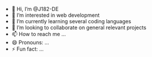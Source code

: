 - 👋 Hi, I’m @J182-DE
- 👀 I’m interested in web development
- 🌱 I’m currently learning several coding languages
- 💞️ I’m looking to collaborate on general relevant projects
- 📫 How to reach me ...
- 😄 Pronouns: ...
- ⚡ Fun fact: ...

<!---
J182-DE/J182-DE is a ✨ special ✨ repository because its `README.md` (this file) appears on your GitHub profile.
You can click the Preview link to take a look at your changes.
--->
